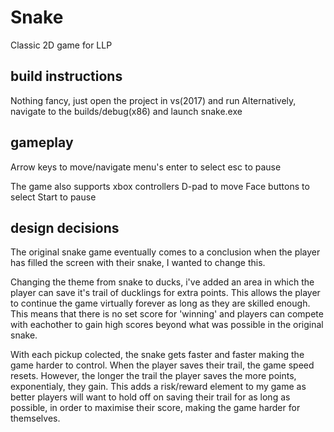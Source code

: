 # Snake
Classic 2D game for LLP

## build instructions
Nothing fancy, just open the project in vs(2017) and run
Alternatively, navigate to the builds/debug(x86) and launch snake.exe

## gameplay
Arrow keys to move/navigate menu's
enter to select
esc to pause

The game also supports xbox controllers
D-pad to move
Face buttons to select
Start to pause

## design decisions
The original snake game eventually comes to a conclusion when the player has filled the screen with their snake, I wanted to change this.

Changing the theme from snake to ducks, i've added an area in which the player can save it's trail of ducklings for extra points. This allows the player to continue the game virtually forever as long as they are skilled enough. This means that there is no set score for 'winning' and players can compete with eachother to gain high scores beyond what was possible in the original snake.

With each pickup colected, the snake gets faster and faster making the game harder to control. When the player saves their trail, the game speed resets. However, the longer the trail the player saves the more points, exponentialy, they gain.
This adds a risk/reward element to my game as better players will want to hold off on saving their trail for as long as possible, in order to maximise their score, making the game harder for themselves.

